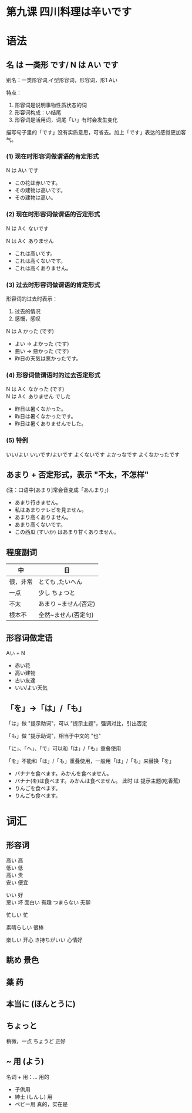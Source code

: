 # 第九课 四川料理は辛いです

# 语法

## 名 は 一类形 です/ N は Aい です
别名：一类形容词,イ型形容词，形容词，形1 Aい

特点：

1. 形容词是说明事物性质状态的词
2. 形容词构成：い结尾
3. 形容词是活用词，词尾「い」有时会发生变化

描写句子里的「です」没有实质意思，可省去。加上「です」表达的感觉更加客气。
### (1) 现在时形容词做谓语的肯定形式
N は Aい です

* この花は赤いです。
* その建物は高いです。
* その建物は高い。
### (2) 现在时形容词做谓语的否定形式

N は Aく  ないです

N は Aく  ありません

* これは高いです。
* これは高くないです。
* これは高くありません。
### (3) 过去时形容词做谓语的肯定形式

形容词的过去时表示：

1. 过去的情况
2. 感慨，感叹

N は A かった (です)

* よい -> よかった (です)
* 悪い -> 悪かった (です)
* 昨日の天気は悪かったです。
### (4) 形容词做谓语时的过去否定形式
N は Aく なかった (です)  
N は Aく ありません でした

* 昨日は暑くなかった。
* 昨日は暑くなかったです。
* 昨日は暑くありませんでした。
### (5) 特例
いい/よい
いいです/よいです
よくないです
よかっなです
よくなかったです
## あまり + 否定形式，表示 "不太，不怎样"

(注：口语中[あまり]常会音变成「あんまり」)

* あまり行きません。
* 私はあまりテレビを見ません。
* あまり高くありません。
* あまり高くないです。
* この西瓜 (すいか) はあまり甘くありません。
## 程度副词

| 中 | 日 |
| --- | --- | 
|  很，非常|とても ,たいへん  | 
|一点| 少し ちょつと|
|不太  |あまり  ~ません(否定) | 
|根本不  | 全然~ません(否定句) |
## 形容词做定语
Aい + N

* 赤い花
* 高い建物
* 古い友達
* いい/よい天気
## 「を」->「は」/「も」

「は」做 "提示助词"，可以 "提示主题"，强调对比，引出否定

「も」做 "提示助词"，相当于中文的 "也"

「に」、「へ」、「で」可以和「は」/「も」重叠使用

「を」不能和「は」/「も」重叠使用，一般用「は」/「も」来替换「を」

* バナナを食べます。みかんを食べません。
* バナナ(~~を~~)は食べます。みかんは食べません。 此时 は 提示主题(吃香蕉)
* りんごを食べます。
* りんごも食べます。

# 词汇
## 形容词
高い 高   
低い 低  
高い 贵    
安い 便宜

いい 好  
悪い 坏
面白い 有趣
つまらない 无聊

忙しい  忙

素晴らしい 很棒

楽しい 开心
き持ちがいい 心情好

## 眺め 景色
## 薬 药
## 本当に (ほんとうに)
## ちょっと
稍微，一点
ちょうど 正好
## ~ 用 (よう)

名词 + 用：... 用的

* 子供用
* 紳士 (しんし) 用
* ベビー用
真的，实在是
